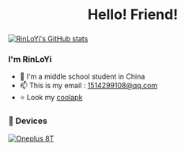 <h1 align="center">Hello! Friend!</h1>

###
[![RinLoYi's GitHub stats](https://github-readme-stats-one-bice.vercel.app/api?username=RinLoYi&show_icons=true&role=OWNER,ORGANIZATION_MEMBER,COLLABORATOR&include_all_commits=true&theme=catppuccin_latte&theme=graywhite&count_private=true&hide_border=true)](https://github.com/anuraghazra/github-readme-stats)

### I'm RinLoYi

- 🌱 I'm a middle school student in China
- 📫 This is my email : [1514299108@qq.com](mailto:1514299108@qq.com)
- ⭐ Look my [coolapk](http://www.coolapk.com/u/9960587)

### 📱 Devices

[![Oneplus 8T](https://img.shields.io/badge/OnePlus%208T-dd4814?style=flat-square&logo=oneplus&logoColor=ffffff)](https://www.oneplus.com/8t)
